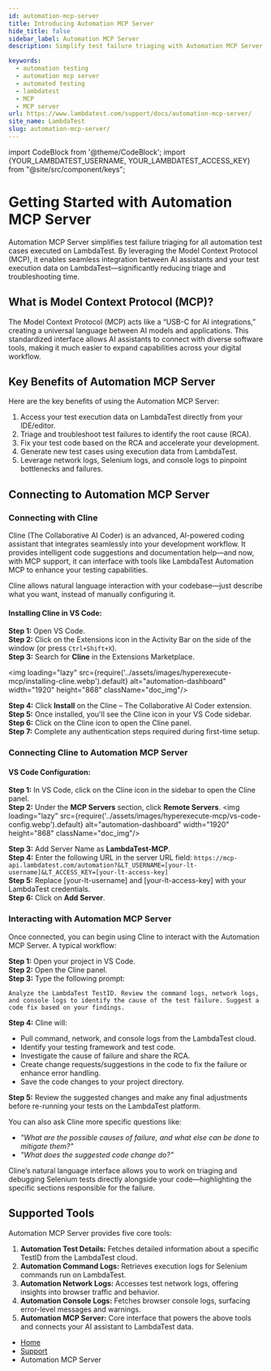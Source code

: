 ```yaml
---
id: automation-mcp-server
title: Introducing Automation MCP Server
hide_title: false
sidebar_label: Automation MCP Server
description: Simplify test failure triaging with Automation MCP Server on LambdaTest. Powered by Model Context Protocol (MCP), it connects AI assistants to your test data for faster, smarter debugging.

keywords:
  - automation testing
  - automation mcp server
  - automated testing
  - lambdatest
  - MCP
  - MCP server
url: https://www.lambdatest.com/support/docs/automation-mcp-server/
site_name: LambdaTest
slug: automation-mcp-server/
---
```


import CodeBlock from '@theme/CodeBlock';
import {YOUR_LAMBDATEST_USERNAME, YOUR_LAMBDATEST_ACCESS_KEY} from "@site/src/component/keys";

<script type="application/ld+json"
      dangerouslySetInnerHTML={{ __html: JSON.stringify({
       "@context": "https://schema.org",
        "@type": "BreadcrumbList",
        "itemListElement": [{
          "@type": "ListItem",
          "position": 1,
          "name": "Home",
          "item": "https://www.lambdatest.com"
        },{
          "@type": "ListItem",
          "position": 2,
          "name": "Support",
          "item": "https://www.lambdatest.com/support/docs/"
        },{
          "@type": "ListItem",
          "position": 3,
          "name": "Languages and Framework",
          "item": "https://www.lambdatest.com/support/docs/automation-mcp-server/"
        }]
      })
    }}
></script>

# Getting Started with Automation MCP Server
Automation MCP Server simplifies test failure triaging for all automation test cases executed on LambdaTest. By leveraging the Model Context Protocol (MCP), it enables seamless integration between AI assistants and your test execution data on LambdaTest—significantly reducing triage and troubleshooting time.


<!-- Get a comprehensive overview of HyperExecute's capabilities by watching our introductory video.

<div className="ytframe"> 
<div className="youtube" data-embed="tLe5VPcGDxs">
    <div className="play-button"></div>
</div>
</div> -->

## What is Model Context Protocol (MCP)?
The Model Context Protocol (MCP) acts like a “USB-C for AI integrations,” creating a universal language between AI models and applications. This standardized interface allows AI assistants to connect with diverse software tools, making it much easier to expand capabilities across your digital workflow.

## Key Benefits of Automation MCP Server

Here are the key benefits of using the Automation MCP Server:

1. Access your test execution data on LambdaTest directly from your IDE/editor.
2. Triage and troubleshoot test failures to identify the root cause (RCA).
3. Fix your test code based on the RCA and accelerate your development.
4. Generate new test cases using execution data from LambdaTest.
5. Leverage network logs, Selenium logs, and console logs to pinpoint bottlenecks and failures.

## Connecting to Automation MCP Server​

### Connecting with Cline

Cline (The Collaborative AI Coder) is an advanced, AI-powered coding assistant that integrates seamlessly into your development workflow. It provides intelligent code suggestions and documentation help—and now, with MCP support, it can interface with tools like LambdaTest Automation MCP to enhance your testing capabilities.

Cline allows natural language interaction with your codebase—just describe what you want, instead of manually configuring it.

#### Installing Cline in VS Code:

**Step 1:** Open VS Code.<br />
**Step 2:** Click on the Extensions icon in the Activity Bar on the side of the window (or press `Ctrl+Shift+X`).<br />
**Step 3:** Search for **Cline** in the Extensions Marketplace.

<img loading="lazy" src={require('../assets/images/hyperexecute-mcp/installing-cline.webp').default} alt="automation-dashboard"  width="1920" height="868" className="doc_img"/>

**Step 4:** Click **Install** on the Cline – The Collaborative AI Coder extension.<br />
**Step 5:** Once installed, you'll see the Cline icon in your VS Code sidebar.<br />
**Step 6:** Click on the Cline icon to open the Cline panel.<br />
**Step 7:** Complete any authentication steps required during first-time setup.

### Connecting Cline to Automation MCP Server

#### VS Code Configuration:

**Step 1:** In VS Code, click on the Cline icon in the sidebar to open the Cline panel.<br />
**Step 2:** Under the **MCP Servers** section, click **Remote Servers**.
<img loading="lazy" src={require('../assets/images/hyperexecute-mcp/vs-code-config.webp').default} alt="automation-dashboard"  width="1920" height="868" className="doc_img"/>

**Step 3:** Add Server Name as **LambdaTest-MCP**.<br />
**Step 4:** Enter the following URL in the server URL field: `https://mcp-api.lambdatest.com/automation?&LT_USERNAME=[your-lt-username]&LT_ACCESS_KEY=[your-lt-access-key]` <br />
**Step 5:** Replace [your-lt-username] and [your-lt-access-key] with your LambdaTest credentials. <br />
**Step 6:** Click on **Add Server**. 

### Interacting with Automation MCP Server

Once connected, you can begin using Cline to interact with the Automation MCP Server. A typical workflow:


**Step 1:** Open your project in VS Code.<br /> 
**Step 2:** Open the Cline panel.<br /> 
**Step 3:** Type the following prompt: 


```
Analyze the LambdaTest TestID. Review the command logs, network logs, and console logs to identify the cause of the test failure. Suggest a code fix based on your findings.
```

**Step 4:** Cline will:

- Pull command, network, and console logs from the LambdaTest cloud.
- Identify your testing framework and test code.
- Investigate the cause of failure and share the RCA.
- Create change requests/suggestions in the code to fix the failure or enhance error handling.
- Save the code changes to your project directory.

**Step 5:** Review the suggested changes and make any final adjustments before re-running your tests on the LambdaTest platform.

You can also ask Cline more specific questions like:

- *"What are the possible causes of failure, and what else can be done to mitigate them?"*
- *"What does the suggested code change do?"*

Cline’s natural language interface allows you to work on triaging and debugging Selenium tests directly alongside your code—highlighting the specific sections responsible for the failure.


## Supported Tools 

Automation MCP Server provides five core tools:

1. **Automation Test Details:** Fetches detailed information about a specific TestID from the LambdaTest cloud.
2. **Automation Command Logs:** Retrieves execution logs for Selenium commands run on LambdaTest.
3. **Automation Network Logs:** Accesses test network logs, offering insights into browser traffic and behavior.
4. **Automation Console Logs:** Fetches browser console logs, surfacing error-level messages and warnings.
5. **Automation MCP Server:** Core interface that powers the above tools and connects your AI assistant to LambdaTest data.


<nav aria-label="breadcrumbs">
  <ul className="breadcrumbs">
    <li className="breadcrumbs__item">
      <a className="breadcrumbs__link" href="https://www.lambdatest.com">
        Home
      </a>
    </li>
    <li className="breadcrumbs__item">
      <a className="breadcrumbs__link" target="_self" href="https://www.lambdatest.com/support/docs/">
        Support
      </a>
    </li>
    <li className="breadcrumbs__item breadcrumbs__item--active">
      <span className="breadcrumbs__link">
        Automation MCP Server
      </span>
    </li>
  </ul>
</nav>
